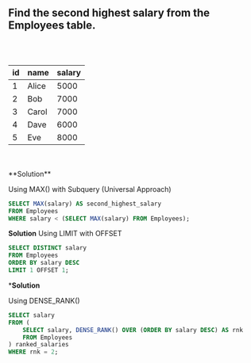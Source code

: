 ## Find the second highest salary from the Employees table.
<br>
<br>

| id  | name  | salary |
|-----|-------|--------|
| 1   | Alice | 5000   |
| 2   | Bob   | 7000   |
| 3   | Carol | 7000   |
| 4   | Dave  | 6000   |
| 5   | Eve   | 8000   |
<br>
<br>
**Solution**

Using MAX() with Subquery (Universal Approach)

```sql
SELECT MAX(salary) AS second_highest_salary
FROM Employees
WHERE salary < (SELECT MAX(salary) FROM Employees);
```

**Solution** 
Using LIMIT with OFFSET

```sql
SELECT DISTINCT salary 
FROM Employees 
ORDER BY salary DESC 
LIMIT 1 OFFSET 1;
```
***Solution** <br>

Using DENSE_RANK() 
```sql
SELECT salary 
FROM (
    SELECT salary, DENSE_RANK() OVER (ORDER BY salary DESC) AS rnk 
    FROM Employees
) ranked_salaries
WHERE rnk = 2;
```

